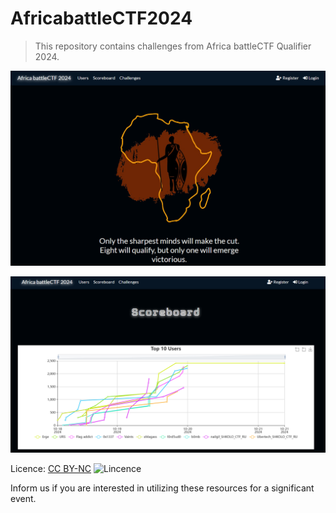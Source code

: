 # AfricabattleCTF2024

> This repository contains challenges from Africa battleCTF Qualifier 2024.

![Scoreboard](home.png)

![Scoreboard](scoreboard.png)



Licence: [CC BY-NC](https://creativecommons.org/licenses/by-nc/4.0/)
![Lincence](cc-by-nc.png)

Inform us if you are interested in utilizing these resources for a significant event.
